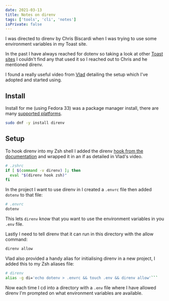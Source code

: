 ```yaml
---
date: 2021-03-13
title: Notes on direnv
tags: ['tools', 'cli', 'notes']
isPrivate: false
---
```


<!-- cSpell:ignore direnv,vlad,envrc -->

I was directed to direnv by Chris Biscardi when I was trying to use
some environment variables in my Toast site.

In the past I have always reached for dotenv so taking a look at other
[Toast sites] I couldn't find any that used it so I reached out to
Chris and he mentioned direnv.

I found a really useful video from [Vlad] detailing the setup which
I've adopted and started using.

## Install

Install for me (using Fedora 33) was a package manager install, there
are many [supported platforms].

```bash
sudo dnf -y install direnv
```

## Setup

To hook direnv into my Zsh shell I added the direnv [hook from the
documentation] and wrapped it in an if as detailed in Vlad's video.

```bash
# .zshrc
if [ $(command -v direnv) ]; then
  eval "$(direnv hook zsh)"
fi
```

In the project I want to use direnv in I created a `.envrc` file then
added `dotenv` to that file:

```bash
# .envrc
dotenv
```

This lets `direnv` know that you want to use the environment variables
in you `.env` file.

Lastly I need to tell direnv that it can run in this directory with
the allow command:

```bash
direnv allow
```

Vlad also provided a handy alias for initialising direnv in a new
project, I added this to my Zsh aliases file:

````bash
# direnv
alias -g di='echo dotenv > .envrc && touch .env && direnv allow'```
````

Now each time I cd into a directory with a `.env` file where I have
allowed direnv I'm prompted on what environment variables are
available.

[toast sites]: https://scottspence.com/posts/notes-on-toast/#resources
[vlad]: https://www.youtube.com/watch?v=YkxoGRpHcVQ
[supported platforms]: https://direnv.net/docs/installation.html#from-system-packages
[hook from the documentation]: https://direnv.net/docs/hook.html

